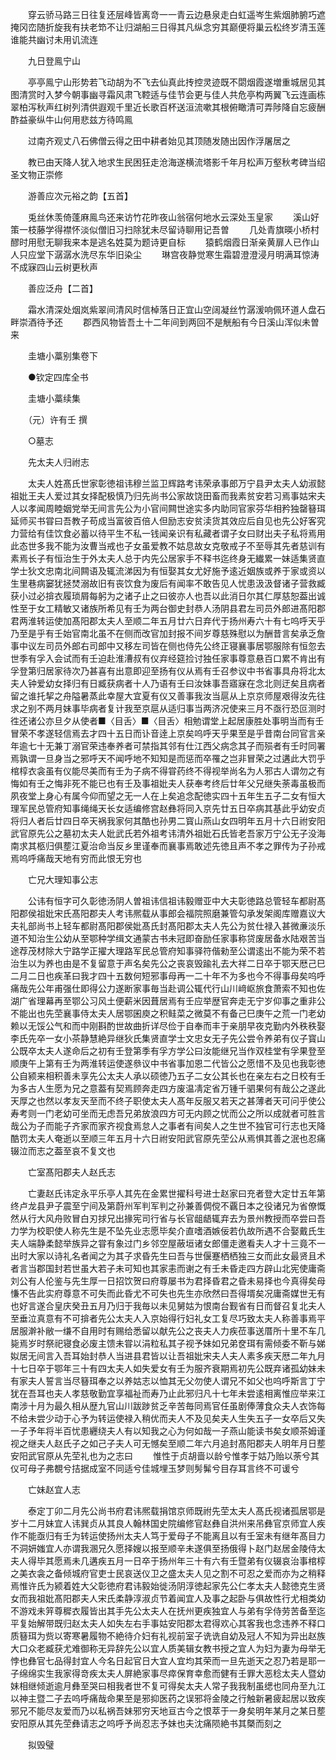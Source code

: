 <!-- { "loadSidebar": true } -->
　　穿云骄马路三日往复还层峰皆离竒一一青云边悬泉走白虹遥岑生紫烟肺腑巧遮掩冈峦随折旋我有扶老笻不让归湖船三日得其凡纵念穷其巅便将巢云松终岁清玉莲谁能共幽讨未用讥流连

　　九日登鳯宁山

　　亭亭鳯宁山形势若飞动胡为不飞去仙真此抟控灵迹既不閟烟霞遂増重城居见其图清赏时入梦今朝事幽寻霜风肃飞鞚适与佳节会更与佳人共危亭构两翼飞云连画栋翠柏泻秋声红树列清供遐观千里近长歌百杯送洹流嗽其根俯瞰清可弄陟降自忘疲酬酢益豪纵牛山何用悲兹方待鸣鳯

　　过南齐观丈八石佛僧云得之田中耕者始见其顶随发随出因作浮屠居之

　　教已由天降人犹入地求生民困狂走沧海遂横流塔影千年月松声万壑秋考碑当绍圣文物正崇修

　　游善应次元裕之韵【五首】

　　兎丝休羡倚蓬麻鳯鸟还来访竹花昨夜山翁宿何地水云深处玉皇家
　　溪山好策一枝藤学得襟怀淡似僧旧习扫除犹未尽留诗聊用记吾曽
　　几处青旗暎小桥村醪时用慰无聊我来本是逃名姓莫为题诗更自标
　　猿鹤烟霞日渐亲黄扉人已作山人只应堂下潺潺水洗尽东华旧染尘
　　琳宫夜静觉寒生霜碧澄澄浸月明满耳惊涛不成寐四山云树更秋声

　　善应泛舟【二首】

　　霜水清深处烟岚紫翠间清风时信棹落日正宜山空阔凝丝竹潺湲响佩环道人盘石畔崇酒待予还
　　郡西风物皆吾土十二年间到两回不是觥船有今日溪山浑似未曽来

　　圭塘小藁别集卷下

　　●钦定四库全书

　　圭塘小藁续集

　　（元）许有壬 撰

　　○墓志

　　先太夫人归祔志

　　太夫人姓髙氏世家彰徳祖讳穆兰监卫辉路考讳荣承事郎万宁县尹太夫人幼淑懿祖妣王夫人爱过其女择配极慎乃归先尚书公家故饶田畜而我素贫安若习焉事姑宋夫人以孝闻周睦姻党举无间言先公为小官间闗世途实多内助同官家芬华相矜独罄簮珥延师买书甞曰吾教子苟成当富彼百倍人但励志安贫渎货其效应后自见也先公好客究力营给有佳饮食必蓄以待平生不私一钱闻亲识有私藏者谓子女曰财出夫子私将焉用此态世多我不能为汝曹当戒也子女虽爱教不姑息故女克敬戒子不至辱其先者慈训有素焉长子有恒治生于外太夫人总于内先公居家手不释书迄终身无纎累一妹适集贤直学士狄文忠南北间闗语及辄流涕因为有恒娶其女尤好施予逺近姻族或养于家或资以生里巷病窭犹拯焚溺故旧有丧饮食为废后有闻率不敢告见人忧患汲汲督诸子营救臧获小过必揜衣履琐屑每躬为之诸子止之曰彼亦人也吾以此消日尔其仁厚慈恕葢出诚性至于女工精敏又诸族所希见有壬为两台御史封恭人汤阴县君左司员外郎进髙阳郡君两淮转运使加髙阳郡太夫人至顺二年五月廿六日弃代于扬州寿六十有七呜呼天乎乃至是乎有壬始官南北虽不在侧而改官加封报不间岁尊慈殊慰以为酬昔言矣承乏詹事中议左司员外郎右司郎中又移左司皆在侧也侍先公终正寝襄事居鄂服除有恒忽去世季有孚入会试而有壬迫赴淮漕叔有仪弃经筵捡讨独任家事尊意悬百口累不肯出有孚登第归居家待次乃甚喜有出意即迎至扬有仪从焉有壬召参议中书省事具舟将北太夫人钟爱幼女择归有日臧获病者十人乃语有壬曰汝妹事吾寤寐在念北则迂矣且病者留之谁托挈之舟隘暑蒸此幸屋大宜夏有仪又善事我汝当扈从上京京师屋艰得汝先往求之别不两月妹事毕病者复计我至京扈从适归事当两济况使来三月不亟行恐叵测时徃还诸公亦旦夕从使者■〈目舌〉■〈目舌〉相勉谓堂上起居康胜处事明当而有壬冒荣不孝遂轻信焉去才四十五日而讣音逹上京矣呜呼天乎果至是乎昔南台同官言亲年逾七十无兼丁溺官荣违奉养者可禁指其邻有仕江西父病念其子而殒者有壬时同署焉孰谓一旦身当之邪呼天不闻呼地不知知是而惩而卒罹之岂非冒荣之过遘此大罚乎棺椁衣衾虽有仪能尽美而有壬为子病不得甞药终不得视举尚名为人邪古人谓勿之有悔如有壬之悔非死不能已也有壬及事祖妣夫人获奉考终后廿年父兄继失荼毒虽极而夙夜堂上身心有属今仰而望之无一人在上矣追念配徳实四十五年生五子二女有恒大理军民总管府知事绳绳天长女适编修宫赵彝将同入京先廿五日卒病其基此乎幼安贞将归人者后廿四日卒天祸我家何其酷也孙男二寳山燕山女四明年五月十六日祔安阳武官原先公之墓初太夫人妣武氏若外祖考讳清外祖妣石氏皆老吾家万宁公无子没海南求其柩归俱塟江夏治命当反乡里谨奉而襄事焉敢述先徳且声不孝之罪传为子孙戒焉呜呼痛哉天地有穷而此恨无穷也

　　亡兄大理知事公志

　　公讳有恒字可久彰徳汤阴人曽祖讳信祖讳毅赠亚中大夫彰徳路总管轻车都尉髙阳郡侯祖妣宋氏髙阳郡夫人考讳熈载从事郎会福院照磨兼管勾承发架阁库赠嘉议大夫礼部尚书上轻车都尉髙阳郡侯妣髙氏封髙阳郡太夫人先公为贫仕禄入甚微亷淡乐道不知治生公幼从至鄂种学缉文通蒙古书未冠即奋励任家事称贷废居备水陆艰苦当途荐茂材除大宁路学正擢大理路军民总管府知事驿符偕勑至公谓逺出不能为荣不若治生以为养也由是不复留意于声名矣先公之丧哀毁踰礼去大祥二日卒于鄂天厯己巳二月二日也疾革曰我才四十五数何短邪事母再一二十年不为多也今不得事母矣呜呼痛哉先公年甫强仕即得公力遂断家事毎当赴调公辄代行山川﨑岖旅食萧索不知也佐湖广省理幕再至鄂公习风土便薪米因葺居焉有壬应举歴官奔走无宁岁仰事之重非公不能出也先茔襄事侍太夫人居鄂囷庾之积鲑菜之微莫不有备己巳庚午之荒一门老幼赖以无馁公气和而中刚斟酌世故曲折详尽俭于自奉而丰于亲朋早夜克勤内外秩秩娶李氏先卒一女小茶静慧絶异继狄氏集贤直学士文忠女无子先公尝令养弟有仪子寳山公既卒太夫人遂命后之初有壬登第季有孚方学公曰汝能继兄当作双桂堂有孚果登至顺庚午上第有壬为两淮转运使遂叅议中书省事加恩二代皆公之愿惜不及见也我彰徳公自颍来相积善未享先公太夫人承以硕徳乃五子二女公其长也在亲左右之日校有壬为多古人生愿为兄之意葢有契焉顾奔走四方废温凊定省万锺千驷果何有哉公之遂此天厚之也然以孝友天至而不终子职使太夫人髙年反服又若天之甚薄者天可问乎使公寿考则一门老幼可坐而无虑吾兄弟放浪四方可无内顾之忧而公之所以成就者可胜言哉公为子而能子齐家而家齐视食焉怠人之事者有间矣人之生世不独官可行志也天降酷罚太夫人奄逝以至顺三年五月十六日祔安阳武官原先茔公从焉惧其善之泯也忍痛辍泣而志之葢至哀不复文也

　　亡室髙阳郡夫人赵氏志

　　亡妻赵氏讳定永平乐亭人其先在金累世擢科号进士赵家曰充者登大定廿五年第终卢龙县尹子震至宁间及第蔚州军判军判之孙兼善倜傥不覊日本之役诸兄为省僚慨然从行大风舟败冒白刃捄兄出掾宪司行省与长官龃龉辄弃去为景州教授而卒尝曰吾力学为校职使人称先生是不坠先业志愿毕矣介直嗜酒嫉佞若仇故所遇不合娶戴氏生夫人端静柔懿举族异之甞有象过门乡邻空屋蔽垣诸女郎僵走邀看夫人才十三竟不一出时大家以诗礼名者闻之为其子求昏先生曰吾与世偃蹇栖栖独三女而此女最贤且术者言当郡国封若世虽大若子未可知也其家恚而谢之有壬未昏走四方辟山北宪使庸斋刘公有人伦鉴与先生厚一日招饮贺曰府尊屡书为君择昏君之昏未易择也今真得矣母慊不告此实府尊意不可失而此昏尤不可失也先生亦欣然曰吾得壻矣况庸斋媒世无有也好言遂合皇庆癸丑五月乃归于我毎以未见舅姑为恨南台觐省有日而督召复北夫人至垂泣真意有不可揜者先公太夫人入京始得行妇礼女工复尽巧致太夫人称善事焉平居服澣补敝一缣不自用时有赐给悉留以献先公之丧夫人力疾莅事送厝所十里不车几毙焉岁时祭祀寝食必废主馈未甞以涓粒私其子视予妹如兄弟奁珥有需倾委不靳与娣姒居无间言入吾耳始封恭人当进县君皆以让吾祖妣宋夫人夫人素多疾天厯二年九月十七日卒于鄂年三十有四太夫人如失爱女有壬为服齐衰期焉初先公既弃诸孤幼妹未有家夫人誓言当尽簮珥奉之以养姑志以恤其无父勿使人谓兄不如父也呜呼斯言丁宁犹在吾耳也夫人孝慈敬勤宜享福祉而寿乃止此邪归凡十七年未尝逺相离惟应举来江南涉十月为最久相从歴九官山川跋踄贫乏辛苦毎同焉官任虽剧俸薄食众夫人衣饰每不给未尝少动于心予为转运使禄入稍优而夫人不及见矣夫人生失五子一女卒后又失一子予年将半百忧患纒绕夫人有以知我之心为何如哉一子燕山能读书矣女顺茶姆谨视之继夫人赵氏子之如己子夫人可无憾矣至顺二年六月追封髙阳郡夫人明年月日塟安阳武官原从先茔礼也为之志曰
　　惟性于贞胡啬以龄兮惟孝于姑乃贻以荼兮其仪可母子弗覩兮拮据成室不同适兮佳城埋玉梦则髣髴兮目存耳言终不可谖兮

　　亡妹赵宜人志

　　泰定丁卯二月先公尚书府君讳熈载捐馆京师既祔先茔太夫人髙氏视诸孤居鄂是岁十二月妹宜人讳巽贞从其良人翰林国史院编修官赵彝自洪州来吊彝官京师宜人疾作不能亟归有壬为转运使扬州太夫人笃于爱母子不能离且以有壬室未有继年髙目力不洞妍媸宜人亦谓我溷兄久愿择嫂以报至顺辛未遂俱至扬俄得卜赵门赵居金陵侍太夫人得毕其愿焉未几遘疾五月一日卒于扬州年三十有六有壬暨弟有仪辍哀治事棺椁之美衣衾之备倾城府官吏士民哀送仪卫之盛太夫人见之割不可忍之爱而亦为之稍释焉惟许氏为颍着姓大父彰徳府君讳毅始徙汤阴淳徳起家先公仁孝太夫人懿徳克生贤女而我祖妣髙阳郡夫人宋氏柔静淳淑贞节着闻宜人及事之起卧与俱故性行尤相类幼不游戏未笄尊穉衣履皆出其手先公太夫人在抚州更疾独宜人与弟有孚侍劳苦备至迄平复始解带既归赵太夫人如失左右手事姑安阳郡太君得欢心其客我也念违养不释口质簮珥为赀以寄寒暑履物不絶待介妇有礼视前室子诜诜自幼及冠人不知为异出赵族大口众老臧获尤难御称无异辞先公以宜人质美辑女教书授之宜人为妇为妻为母举无悖也彝官七品得封宜人今名日起官日大宜人宜均其荣而一旦先逝天之忍乃若是耶一子绵绵实生我家得竒疾太夫人屏絶家事尽瘁保育幸愈而健有壬罪大恶稔太夫人暨幼妹相继倾逝逾月彝至哭曰相我者世不复可得矣太夫人常子我我制虽缌也同舟至九江以神主暨二子去呜呼痛哉命果至是邪抑医药之误邪将金陵之行触新暑疲起居以致疾邪兄不能尽友爱而乃以私祸吾妹邪穷天地亘古今之恨萃于一身矣明年某月之某日塟安阳原从其先茔彝请志之呜呼予尚忍志予妹也夫沈痛陨絶书其槩而刻之

　　拟毁璧

